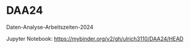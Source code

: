 # DAA24
Daten-Analyse-Arbeitszeiten-2024

Jupyter Notebook: https://mybinder.org/v2/gh/ulrich3110/DAA24/HEAD
